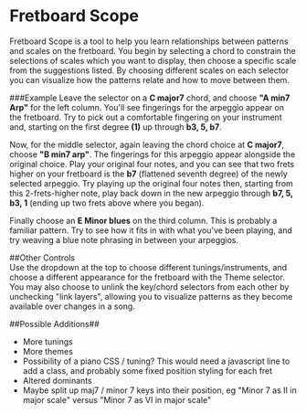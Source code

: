 
# Fretboard Scope 
Fretboard Scope is a tool to help you learn relationships between patterns and scales on the fretboard.  You begin by selecting a chord to constrain the selections of scales which you want to display, then choose a specific scale from the suggestions listed.  By choosing different scales on each selector you can visualize how the patterns relate and how to move between them.
		
###Example
Leave the selector on a <strong>C major7</strong> chord, and choose <strong>"A min7 Arp"</strong> for the left column. You'll see fingerings for the arpeggio appear on the fretboard.  Try to pick out a comfortable fingering on your instrument and, starting on the first degree <strong>(1)</strong> up through <strong>b3, 5, b7</strong>.

Now, for the middle selector, again leaving the chord choice at <strong>C major7</strong>, choose <strong>"B min7 arp"</strong>.  The fingerings for this arpeggio appear alongside the original choice.  Play your original four notes, and you can see that two frets higher on your fretboard is the <strong>b7</strong> (flattened seventh degree) of the newly selected arpeggio.  Try playing up the original four notes then, starting from this 2-frets-higher note, play back down in the new arpeggio through <strong>b7, 5, b3, 1</strong> (ending up two frets above where you began).  

Finally choose an <strong>E Minor blues</strong> on the third column.   This is probably a familiar pattern.  Try to see how it fits in with what you've been playing, and try weaving a blue note phrasing in between your arpeggios.
		
##Other Controls		
Use the dropdown at the top to choose different tunings/instruments, and choose a different appearance for the fretboard with the Theme selector. You may also choose to unlink the key/chord selectors from each other by unchecking "link layers", allowing you to visualize patterns as they become available over changes in a song.

##Possible Additions##
* More tunings
* More themes		
* Possibility of a piano CSS / tuning? This would need a javascript line to add a class, and probably some fixed position styling for each fret
* Altered dominants
* Maybe split up maj7 / minor 7 keys into their position, eg "Minor 7 as II in major scale" versus "Minor 7 as VI in major scale"
